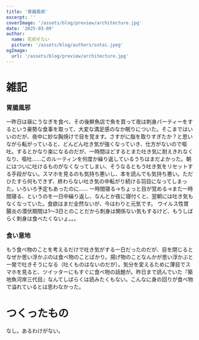 ```yaml
---
title: '胃腸風邪'
excerpt: ''
coverImage: '/assets/blog/preview/architecture.jpg'
date: '2025-03-09'
author:
  name: 花初そたい
  picture: '/assets/blog/authors/sotai.jpeg'
ogImage:
  url: '/assets/blog/preview/architecture.jpg'
---
```

# 雑記
### 胃腸風邪
一昨日は昼にうなぎを食べ、その後鮮魚店で魚を買って夜は刺身パーティーをするという豪勢な食事を取って、大変な満足感のなか眠りについた。そこまではいいのだが、夜中に妙な胸焼けで目を覚ます。さすがに脂を取りすぎたか？と思いながら転がっていると、どんどん吐き気が強くなっていき、仕方がないので嘔吐。するとかなり楽になるのだが、一時間ほどするとまた吐き気に耐えきれなくなり、嘔吐……このルーティンを何度か繰り返しているうちはまだよかった。朝にはついに吐けるものがなくなってしまい、そうなるともう吐き気をリセットする手段がない。スマホを見るのも気持ち悪いし、本を読んでも気持ち悪い。ただひたすら何もできず、終わらない吐き気の中転がり続ける羽目になってしまった。いろいろ予定もあったのに……
一時間寝る→ちょっと目が覚める→また一時間寝る、というのを一日中繰り返し、なんとか夜に寝付くと、翌朝には吐き気もなくなっていた。食欲はまだ全然ないが、今はわりと元気です。
ウイルス性胃腸炎の潜伏期間は1～3日とのことだから刺身は関係ない気もするけど、もうしばらく刺身は食べたくないょ。。。

### 食い意地
もう食べ物のことを考えるだけで吐き気がする一日だったのだが、目を閉じるとなぜか思い浮かぶのは食べ物のことばかり。揚げ物のことなんかが思い浮かぶと一発で吐きそうになる（吐くものはないのだが）。気分を変えるために薄目でスマホを見ると、ツイッターにもすぐに食べ物の話題が。昨日まで読んでいた『築地魚河岸三代目』なんてしばらくは読みたくもない。こんなに身の回りが食べ物で溢れているとは思わなかった。

# つくったもの
なし。あるわけがない。